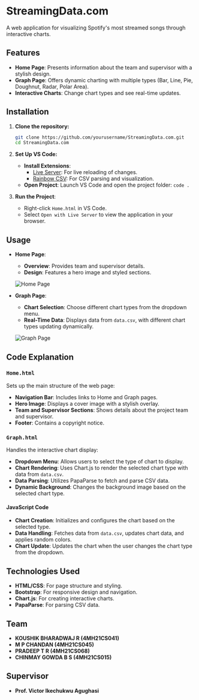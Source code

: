 # StreamingData.com

A web application for visualizing Spotify's most streamed songs through interactive charts.

## Features

- **Home Page**: Presents information about the team and supervisor with a stylish design.
- **Graph Page**: Offers dynamic charting with multiple types (Bar, Line, Pie, Doughnut, Radar, Polar Area).
- **Interactive Charts**: Change chart types and see real-time updates.

## Installation

1. **Clone the repository:**

    ```bash
    git clone https://github.com/yourusername/StreamingData.com.git
    cd StreamingData.com
    ```

2. **Set Up VS Code:**
    - **Install Extensions**:
        - [Live Server](https://marketplace.visualstudio.com/items?itemName=ritwickdey.LiveServer): For live reloading of changes.
        - [Rainbow CSV](https://marketplace.visualstudio.com/items?itemName=mechatroner.rainbow-csv): For CSV parsing and visualization.
    - **Open Project**: Launch VS Code and open the project folder: `code .`

3. **Run the Project**:
    - Right-click `Home.html` in VS Code.
    - Select `Open with Live Server` to view the application in your browser.

## Usage

- **Home Page**:
    - **Overview**: Provides team and supervisor details.
    - **Design**: Features a hero image and styled sections.

    ![Home Page](screenshots/home_page.png)

- **Graph Page**:
    - **Chart Selection**: Choose different chart types from the dropdown menu.
    - **Real-Time Data**: Displays data from `data.csv`, with different chart types updating dynamically.

    ![Graph Page](screenshots/graph_page.png)

## Code Explanation

### `Home.html`

Sets up the main structure of the web page:
- **Navigation Bar**: Includes links to Home and Graph pages.
- **Hero Image**: Displays a cover image with a stylish overlay.
- **Team and Supervisor Sections**: Shows details about the project team and supervisor.
- **Footer**: Contains a copyright notice.

### `Graph.html`

Handles the interactive chart display:
- **Dropdown Menu**: Allows users to select the type of chart to display.
- **Chart Rendering**: Uses Chart.js to render the selected chart type with data from `data.csv`.
- **Data Parsing**: Utilizes PapaParse to fetch and parse CSV data.
- **Dynamic Background**: Changes the background image based on the selected chart type.

#### JavaScript Code

- **Chart Creation**: Initializes and configures the chart based on the selected type.
- **Data Handling**: Fetches data from `data.csv`, updates chart data, and applies random colors.
- **Chart Update**: Updates the chart when the user changes the chart type from the dropdown.

## Technologies Used

- **HTML/CSS**: For page structure and styling.
- **Bootstrap**: For responsive design and navigation.
- **Chart.js**: For creating interactive charts.
- **PapaParse**: For parsing CSV data.

## Team

- **KOUSHIK BHARADWAJ R (4MH21CS041)**
- **M P CHANDAN (4MH21CS045)**
- **PRADEEP T R (4MH21CS068)**
- **CHINMAY GOWDA B S (4MH21CS015)**

## Supervisor

- **Prof. Victor Ikechukwu Agughasi**

